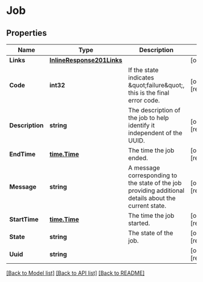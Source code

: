 # Job

## Properties

Name | Type | Description | Notes
------------ | ------------- | ------------- | -------------
**Links** | [**InlineResponse201Links**](inline_response_201__links.md) |  | [optional] 
**Code** | **int32** | If the state indicates \&quot;failure\&quot;, this is the final error code. | [optional] [readonly] 
**Description** | **string** | The description of the job to help identify it independent of the UUID. | [optional] [readonly] 
**EndTime** | [**time.Time**](time.Time.md) | The time the job ended. | [optional] [readonly] 
**Message** | **string** | A message corresponding to the state of the job providing additional details about the current state. | [optional] [readonly] 
**StartTime** | [**time.Time**](time.Time.md) | The time the job started. | [optional] [readonly] 
**State** | **string** | The state of the job. | [optional] [readonly] 
**Uuid** | **string** |  | [optional] [readonly] 

[[Back to Model list]](../README.md#documentation-for-models) [[Back to API list]](../README.md#documentation-for-api-endpoints) [[Back to README]](../README.md)


